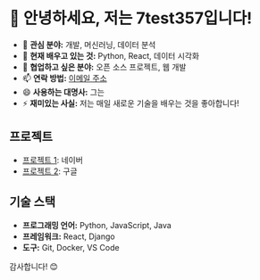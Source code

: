 # 👋 안녕하세요, 저는 7test357입니다!

- 👀 **관심 분야:** 개발, 머신러닝, 데이터 분석
- 🌱 **현재 배우고 있는 것:** Python, React, 데이터 시각화
- 💞️ **협업하고 싶은 분야:** 오픈 소스 프로젝트, 웹 개발
- 📫 **연락 방법:** [이메일 주소](mailto:준비중@example.com)
- 😄 **사용하는 대명사:** 그는
- ⚡ **재미있는 사실:** 저는 매일 새로운 기술을 배우는 것을 좋아합니다!

## 프로젝트
- [프로젝트 1](https://www.naver.com): 네이버
- [프로젝트 2]([링크](https://google.com)): 구글

## 기술 스택
- **프로그래밍 언어:** Python, JavaScript, Java
- **프레임워크:** React, Django
- **도구:** Git, Docker, VS Code

감사합니다! 😊
